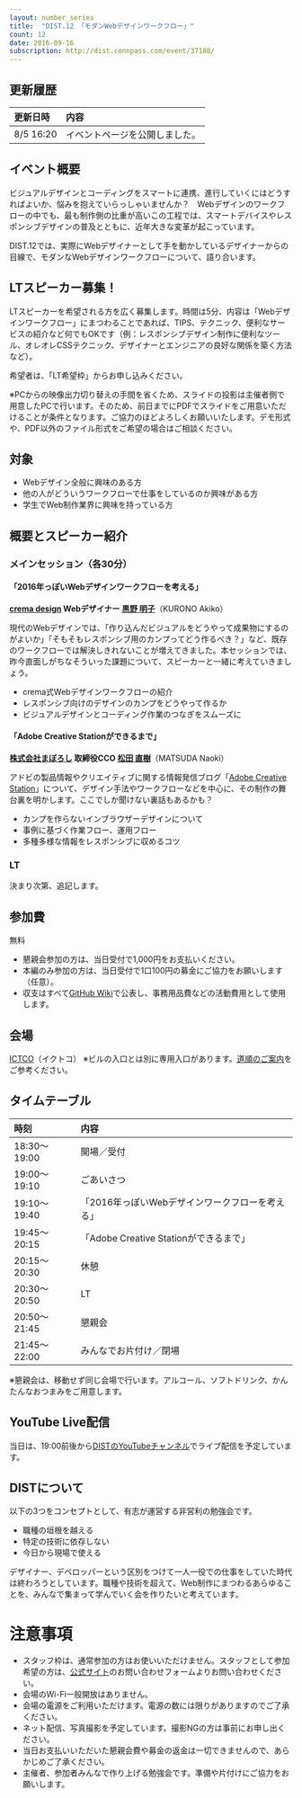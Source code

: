 ```yaml
---
layout: number_series
title:  "DIST.12 「モダンWebデザインワークフロー」"
count: 12
date: 2016-09-16
subscription: http://dist.connpass.com/event/37188/
---
```


## 更新履歴

| 更新日時   | 内容 |
|:-----------|:-----|
| 8/5 16:20 | イベントページを公開しました。 |

## イベント概要

ビジュアルデザインとコーディングをスマートに連携、進行していくにはどうすればよいか、悩みを抱えていらっしゃいませんか？　Webデザインのワークフローの中でも、最も制作側の比重が高いこの工程では、スマートデバイスやレスポンシブデザインの普及とともに、近年大きな変革が起こっています。

DIST.12では、実際にWebデザイナーとして手を動かしているデザイナーからの目線で、モダンなWebデザインワークフローについて、語り合います。

## LTスピーカー募集！

LTスピーカーを希望される方を広く募集します。時間は5分、内容は「Webデザインワークフロー」にまつわることであれば、TIPS、テクニック、便利なサービスの紹介など何でもOKです（例：レスポンシブデザイン制作に便利なツール、オレオレCSSテクニック、デザイナーとエンジニアの良好な関係を築く方法など）。

希望者は、「LT希望枠」からお申し込みください。

※PCからの映像出力切り替えの手間を省くため、スライドの投影は主催者側で用意したPCで行います。そのため、前日までにPDFでスライドをご用意いただけることが条件となります。ご協力のほどよろしくお願いいたします。デモ形式や、PDF以外のファイル形式をご希望の場合はご相談ください。

## 対象

- Webデザイン全般に興味のある方
- 他の人がどういうワークフローで仕事をしているのか興味がある方
- 学生でWeb制作業界に興味を持っている方

## 概要とスピーカー紹介

### メインセッション（各30分）

#### **「2016年っぽいWebデザインワークフローを考える」**

**[crema design](http://cremadesign.jp/) Webデザイナー [黒野 明子](https://twitter.com/crema)**（KURONO Akiko）

現代のWebデザインでは、「作り込んだビジュアルをどうやって成果物にするのがよいか」「そもそもレスポンシブ用のカンプってどう作るべき？」など、既存のワークフローでは解決しきれないことが増えてきました。本セッションでは、昨今直面しがちなそういった課題について、スピーカーと一緒に考えていきましょう。

- crema式Webデザインワークフローの紹介
- レスポンシブ向けのデザインのカンプをどうやって作るか
- ビジュアルデザインとコーディング作業のつなぎをスムーズに

#### **「Adobe Creative Stationができるまで」**

**[株式会社まぼろし](https://maboroshi.biz/) 取締役CCO [松田 直樹](https://twitter.com/readymadegogo)**（MATSUDA Naoki）

アドビの製品情報やクリエイティブに関する情報発信ブログ「[Adobe Creative Station](https://blogs.adobe.com/creativestation/)」について、デザイン手法やワークフローなどを中心に、その制作の舞台裏を明かします。ここでしか聞けない裏話もあるかも？

- カンプを作らないインブラウザーデザインについて
- 事例に基づく作業フロー、運用フロー
- 多種多様な情報をレスポンシブに収めるコツ

### LT

決まり次第、追記します。

## 参加費

無料

- 懇親会参加の方は、当日受付で1,000円をお支払いください。
- 本編のみ参加の方は、当日受付で1口100円の募金にご協力をお願いします（任意）。
- 収支はすべて[GitHub Wiki](https://github.com/448jp/dist/wiki)で公表し、事務用品費などの活動費用として使用します。

## 会場

[ICTCO](http://ictco.jp/)（イクトコ）
※ビルの入口とは別に専用入口があります。[道順のご案内](http://ceroan.jp/ictco/map.jpg)をご参考ください。

## タイムテーブル

| 時刻         | 内容 |
|:-------------|:-----|
| 18:30～19:00 | 開場／受付  |
| 19:00～19:10 | ごあいさつ  |
| 19:10～19:40 | 「2016年っぽいWebデザインワークフローを考える」 |
| 19:45～20:15 | 「Adobe Creative Stationができるまで」 |
| 20:15～20:30 | 休憩 |
| 20:30～20:50 | LT |
| 20:50～21:45 | 懇親会      |
| 21:45～22:00 | みんなでお片付け／閉場 |

※懇親会は、移動せず同じ会場で行います。アルコール、ソフトドリンク、かんたんなおつまみをご用意します。

## YouTube Live配信

当日は、19:00前後から[DISTのYouTubeチャンネル](https://www.youtube.com/channel/UCNsgmodjXtYKAi1HxLK94kQ)でライブ配信を予定しています。

## DISTについて

以下の3つをコンセプトとして、有志が運営する非営利の勉強会です。

* 職種の垣根を越える
* 特定の技術に依存しない
* 今日から現場で使える

デザイナー、デベロッパーという区別をつけて一人一役での仕事をしていた時代は終わろうとしています。職種や技術を超えて、Web制作にまつわるあらゆることを、みんなで集まって学んでいく会を作りたいと考えています。

# 注意事項

- スタッフ枠は、通常参加の方はお使いいただけません。スタッフとして参加希望の方は、[公式サイト](http://dist.tokyo/)のお問い合わせフォームよりお問い合わせください。
- 会場のWi-Fi一般開放はありません。
- 会場の電源をご利用いただけます。電源の数には限りがありますのでご了承ください。
- ネット配信、写真撮影を予定しています。撮影NGの方は事前にお申し出ください。
- 当日お支払いいただいた懇親会費や募金の返金は一切できませんので、あらかじめご了承ください。
- 主催者、参加者みんなで作り上げる勉強会です。準備や片付けにご協力をお願いします。